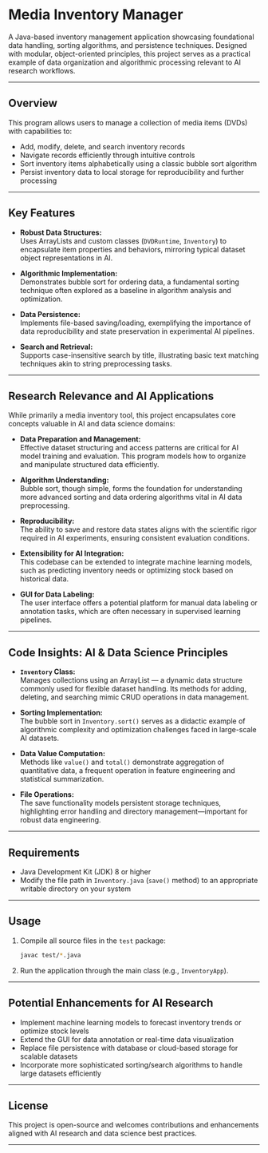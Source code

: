 # Media Inventory Manager

A Java-based inventory management application showcasing foundational data handling, sorting algorithms, and persistence techniques. Designed with modular, object-oriented principles, this project serves as a practical example of data organization and algorithmic processing relevant to AI research workflows.

---

## Overview

This program allows users to manage a collection of media items (DVDs) with capabilities to:

- Add, modify, delete, and search inventory records
- Navigate records efficiently through intuitive controls
- Sort inventory items alphabetically using a classic bubble sort algorithm
- Persist inventory data to local storage for reproducibility and further processing

---

## Key Features

- **Robust Data Structures:**  
  Uses ArrayLists and custom classes (`DVDRuntime`, `Inventory`) to encapsulate item properties and behaviors, mirroring typical dataset object representations in AI.

- **Algorithmic Implementation:**  
  Demonstrates bubble sort for ordering data, a fundamental sorting technique often explored as a baseline in algorithm analysis and optimization.

- **Data Persistence:**  
  Implements file-based saving/loading, exemplifying the importance of data reproducibility and state preservation in experimental AI pipelines.

- **Search and Retrieval:**  
  Supports case-insensitive search by title, illustrating basic text matching techniques akin to string preprocessing tasks.

---

## Research Relevance and AI Applications

While primarily a media inventory tool, this project encapsulates core concepts valuable in AI and data science domains:

- **Data Preparation and Management:**  
  Effective dataset structuring and access patterns are critical for AI model training and evaluation. This program models how to organize and manipulate structured data efficiently.

- **Algorithm Understanding:**  
  Bubble sort, though simple, forms the foundation for understanding more advanced sorting and data ordering algorithms vital in AI data preprocessing.

- **Reproducibility:**  
  The ability to save and restore data states aligns with the scientific rigor required in AI experiments, ensuring consistent evaluation conditions.

- **Extensibility for AI Integration:**  
  This codebase can be extended to integrate machine learning models, such as predicting inventory needs or optimizing stock based on historical data.

- **GUI for Data Labeling:**  
  The user interface offers a potential platform for manual data labeling or annotation tasks, which are often necessary in supervised learning pipelines.

---

## Code Insights: AI & Data Science Principles

- **`Inventory` Class:**  
  Manages collections using an ArrayList — a dynamic data structure commonly used for flexible dataset handling. Its methods for adding, deleting, and searching mimic CRUD operations in data management.

- **Sorting Implementation:**  
  The bubble sort in `Inventory.sort()` serves as a didactic example of algorithmic complexity and optimization challenges faced in large-scale AI datasets.

- **Data Value Computation:**  
  Methods like `value()` and `total()` demonstrate aggregation of quantitative data, a frequent operation in feature engineering and statistical summarization.

- **File Operations:**  
  The save functionality models persistent storage techniques, highlighting error handling and directory management—important for robust data engineering.

---

## Requirements

- Java Development Kit (JDK) 8 or higher
- Modify the file path in `Inventory.java` (`save()` method) to an appropriate writable directory on your system

---

## Usage

1. Compile all source files in the `test` package:

    ```bash
    javac test/*.java
    ```

2. Run the application through the main class (e.g., `InventoryApp`).

---

## Potential Enhancements for AI Research

- Implement machine learning models to forecast inventory trends or optimize stock levels
- Extend the GUI for data annotation or real-time data visualization
- Replace file persistence with database or cloud-based storage for scalable datasets
- Incorporate more sophisticated sorting/search algorithms to handle large datasets efficiently

---

## License

This project is open-source and welcomes contributions and enhancements aligned with AI research and data science best practices.

---





